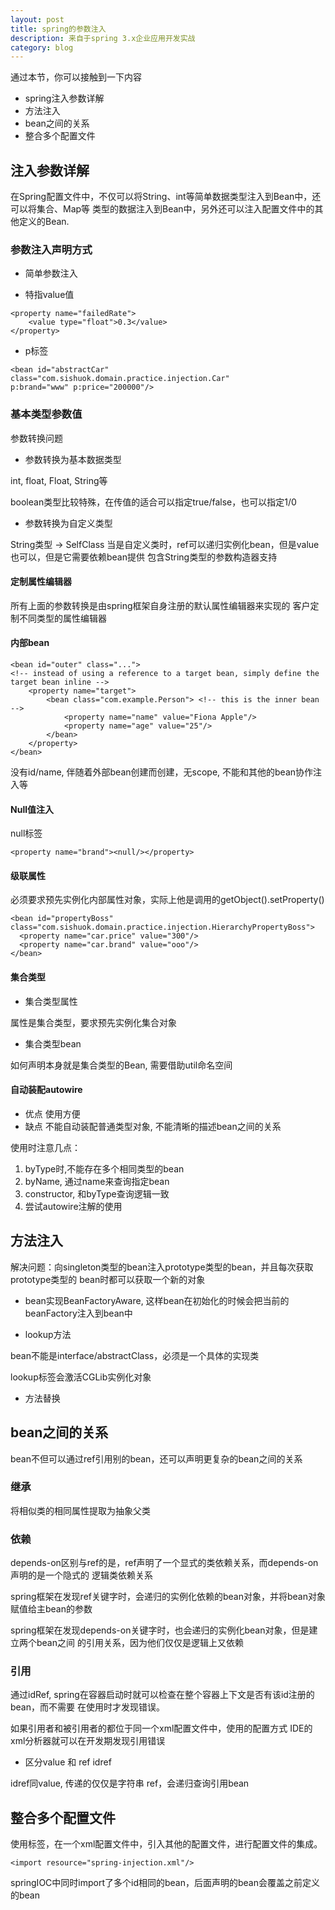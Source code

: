 ```yaml
---
layout: post
title: spring的参数注入
description: 来自于spring 3.x企业应用开发实战
category: blog
---
```


通过本节，你可以接触到一下内容

* spring注入参数详解
* 方法注入
* bean之间的关系
* 整合多个配置文件

## 注入参数详解

在Spring配置文件中，不仅可以将String、int等简单数据类型注入到Bean中，还可以将集合、Map等
类型的数据注入到Bean中，另外还可以注入配置文件中的其他定义的Bean.

### 参数注入声明方式

- 简单参数注入

<property name="successRate" value="2"/>

- 特指value值

```
<property name="failedRate">
    <value type="float">0.3</value>
</property>
```

- p标签

```
<bean id="abstractCar" class="com.sishuok.domain.practice.injection.Car"
p:brand="www" p:price="200000"/>
```

### 基本类型参数值

参数转换问题

- 参数转换为基本数据类型

int, float, Float, String等

boolean类型比较特殊，在传值的适合可以指定true/false，也可以指定1/0

- 参数转换为自定义类型

String类型 -> SelfClass
当是自定义类时，ref可以递归实例化bean，但是value也可以，但是它需要依赖bean提供
包含String类型的参数构造器支持

#### 定制属性编辑器

所有上面的参数转换是由spring框架自身注册的默认属性编辑器来实现的
客户定制不同类型的属性编辑器

#### 内部bean

```
<bean id="outer" class="...">
<!-- instead of using a reference to a target bean, simply define the target bean inline -->
    <property name="target">
        <bean class="com.example.Person"> <!-- this is the inner bean -->
            <property name="name" value="Fiona Apple"/>
            <property name="age" value="25"/>
        </bean>
    </property>
</bean>
```

没有id/name, 伴随着外部bean创建而创建，无scope, 不能和其他的bean协作注入等

#### Null值注入

null标签<null/>

```
<property name="brand"><null/></property>
```

#### 级联属性

必须要求预先实例化内部属性对象，实际上他是调用的getObject().setProperty()

  ```
<bean id="propertyBoss" class="com.sishuok.domain.practice.injection.HierarchyPropertyBoss">
    <property name="car.price" value="300"/>
    <property name="car.brand" value="ooo"/>
</bean>

  ```

#### 集合类型

- 集合类型属性

属性是集合类型，要求预先实例化集合对象

- 集合类型bean

如何声明本身就是集合类型的Bean, 需要借助util命名空间

#### 自动装配autowire

* 优点 使用方便
* 缺点 不能自动装配普通类型对象, 不能清晰的描述bean之间的关系

使用时注意几点：

1. byType时,不能存在多个相同类型的bean
2. byName, 通过name来查询指定bean
3. constructor, 和byType查询逻辑一致
4. 尝试autowire注解的使用

## 方法注入

解决问题：向singleton类型的bean注入prototype类型的bean，并且每次获取prototype类型的
bean时都可以获取一个新的对象

- bean实现BeanFactoryAware, 这样bean在初始化的时候会把当前的beanFactory注入到bean中

- lookup方法

bean不能是interface/abstractClass，必须是一个具体的实现类

lookup标签会激活CGLib实例化对象

- 方法替换

## bean之间的关系

bean不但可以通过ref引用别的bean，还可以声明更复杂的bean之间的关系

### 继承

将相似类的相同属性提取为抽象父类

### 依赖

depends-on区别与ref的是，ref声明了一个显式的类依赖关系，而depends-on声明的是一个隐式的
逻辑类依赖关系

spring框架在发现ref关键字时，会递归的实例化依赖的bean对象，并将bean对象赋值给主bean的参数

spring框架在发现depends-on关键字时，也会递归的实例化bean对象，但是建立两个bean之间
的引用关系，因为他们仅仅是逻辑上又依赖

### 引用

通过idRef, spring在容器启动时就可以检查在整个容器上下文是否有该id注册的bean，而不需要
在使用时才发现错误。

如果引用者和被引用者的<bean>都位于同一个xml配置文件中，使用<idref local="">的配置方式
IDE的xml分析器就可以在开发期发现引用错误

- 区分value 和 ref idref

idref同value, 传递的仅仅是字符串
ref，会递归查询引用bean

## 整合多个配置文件

使用<import>标签，在一个xml配置文件中，引入其他的配置文件，进行配置文件的集成。

```
<import resource="spring-injection.xml"/>
```

springIOC中同时import了多个id相同的bean，后面声明的bean会覆盖之前定义的bean


